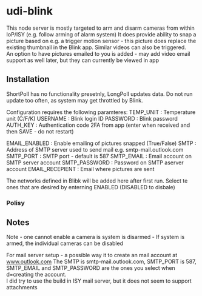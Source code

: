 # udi-blink
This node server is mostly targeted to arm and disarm cameras from within IoP/ISY (e.g. follow arming of alarm system)
It does provide ability to snap a picture based on e.g. a trigger motion sensor - this picture does replace the existing thumbnail in the Blink app.  Similar videos can also be triggered.  
An option to have pictures emailed to you is added - may add video email support as well later, but they can currently be viewed in app
## Installation
ShortPoll has no functionality presetnly, LongPoll updates data.  Do not run update too often, as system may get throttled by Blink. 

Configuration requires the following paramteres: 
TEMP_UNIT   : Temperature unit (C/F/K)
USERNAME    : Blink login ID
PASSWORD    : Blink password
AUTH_KEY    : Authentication code 2FA from app (enter when received and then SAVE - do not restart)

EMAIL_ENABLED   : Enable emailing of pictures snapped (True/False)
SMTP            : Address of SMTP server used to send mail e.g. smtp-mail.outlook.com
SMTP_PORT       : SMTP port - default is 587
SMTP_EMAIL      : Email account on SMTP server account
SMTP_PASSWORD   : Password on SMTP aserver account
EMAIL_RECEPIENT : Email where pictures are sent

The networks defined in Blibk will be added here after first run.  Select te ones that are desired by enterning ENABLED (DISABLED to disbale)

### Polisy

## Notes 
Note - one cannot enable a camera is system is disarmed - If system is armed, the individual cameras can be disabled

For mail server setup - a possible way it to create an mail account at www.outlook.com
The SMTP is smtp-mail.outlook.com, SMTP_PORT is 587, SMTP_EMAIL and SMTP_PASSWORD are the ones you select when d=creating the account.  
I did try to use the build in ISY mail server, but it does not seem to support attachments